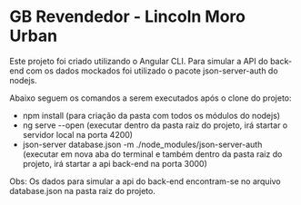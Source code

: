 # GB Revendedor - Lincoln Moro Urban

Este projeto foi criado utilizando o Angular CLI. Para simular a API do back-end com os dados mockados foi utilizado o pacote json-server-auth do nodejs. 

Abaixo seguem os comandos a serem executados após o clone do projeto:

- npm install (para criação da pasta com todos os módulos do nodejs)
- ng serve --open (executar dentro da pasta raiz do projeto, irá startar o servidor local na porta 4200)
- json-server database.json -m ./node_modules/json-server-auth (executar em nova aba do terminal e também dentro da pasta raiz do projeto, irá startar a api back-end na porta 3000)

Obs: Os dados para simular a api do back-end encontram-se no arquivo database.json na pasta raiz do projeto.
